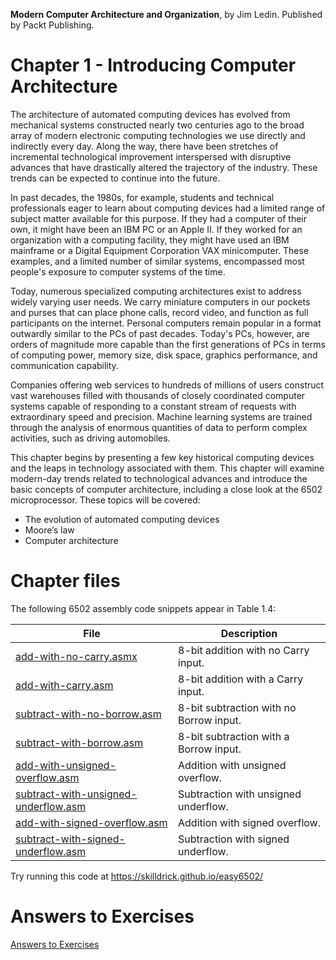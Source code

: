 __Modern Computer Architecture and Organization__, by Jim Ledin. Published by Packt Publishing.
# Chapter 1 - Introducing Computer Architecture

The architecture of automated computing devices has evolved from mechanical systems
constructed nearly two centuries ago to the broad array of modern electronic computing
technologies we use directly and indirectly every day. Along the way, there have been
stretches of incremental technological improvement interspersed with disruptive advances
that have drastically altered the trajectory of the industry. These trends can be expected
to continue into the future.

In past decades, the 1980s, for example, students and technical professionals eager to learn
about computing devices had a limited range of subject matter available for this purpose.
If they had a computer of their own, it might have been an IBM PC or an Apple II. If
they worked for an organization with a computing facility, they might have used an IBM
mainframe or a Digital Equipment Corporation VAX minicomputer. These examples, and
a limited number of similar systems, encompassed most people's exposure to computer
systems of the time.

Today, numerous specialized computing architectures exist to address widely varying user
needs. We carry miniature computers in our pockets and purses that can place phone
calls, record video, and function as full participants on the internet. Personal computers
remain popular in a format outwardly similar to the PCs of past decades. Today's PCs,
however, are orders of magnitude more capable than the first generations of PCs in
terms of computing power, memory size, disk space, graphics performance, and
communication capability.

Companies offering web services to hundreds of millions of users construct vast
warehouses filled with thousands of closely coordinated computer systems capable
of responding to a constant stream of requests with extraordinary speed and precision.
Machine learning systems are trained through the analysis of enormous quantities
of data to perform complex activities, such as driving automobiles.

This chapter begins by presenting a few key historical computing devices and the leaps in
technology associated with them. This chapter will examine modern-day trends related
to technological advances and introduce the basic concepts of computer architecture,
including a close look at the 6502 microprocessor. These topics will be covered:
* The evolution of automated computing devices  
* Moore’s law
* Computer architecture

# Chapter files

The following 6502 assembly code snippets appear in Table 1.4:

File | Description
---- | -----------
[add-with-no-carry.asmx](src/add-with-no-carry.asmx) | 8-bit addition with no Carry input.
[add-with-carry.asm](src/add-with-carry.asm) | 8-bit addition with a Carry input.
[subtract-with-no-borrow.asm](src/subtract-with-no-borrow.asm) | 8-bit subtraction with no Borrow input. 
[subtract-with-borrow.asm](src/subtract-with-borrow.asm) | 8-bit subtraction with a Borrow input. 
[add-with-unsigned-overflow.asm](src/add-with-unsigned-overflow.asm) | Addition with unsigned overflow. 
[subtract-with-unsigned-underflow.asm](src/subtract-with-unsigned-underflow.asm) | Subtraction with unsigned underflow.
[add-with-signed-overflow.asm](src/add-with-signed-overflow.asm) | Addition with signed overflow. 
[subtract-with-signed-underflow.asm](src/subtract-with-signed-underflow.asm) | Subtraction with signed underflow. 

Try running this code at https://skilldrick.github.io/easy6502/

# Answers to Exercises
[Answers to Exercises](Answers%20to%20Exercises/README.md)